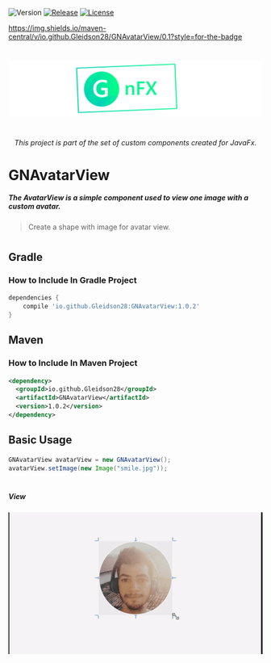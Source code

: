 

![Version](https://img.shields.io/badge/Version-1.0.2-green.svg?style=for-the-badge)
[![Release](https://img.shields.io/badge/Release-v1.0.2--gold-yellow.svg?style=for-the-badge)](https://github.com/Gleidson28/GNAvatarView/releases/tag/1.0)
[![License](https://img.shields.io/github/license/Gleidson28/GNAvatarView.svg?style=for-the-badge)](https://github.com/Gleidson28/GNCarousel/blob/master/LICENSE) 

https://img.shields.io/maven-central/v/io.github.Gleidson28/GNAvatarView/0.1?style=for-the-badge

<h1></h1>

<p align="center">
  <img src="src/logo.png"  />
</p>

<h1></h1>
<h6 align="center"> This project is part of the set of custom components created for JavaFx. </h6>

<h1></h1>

<h1> GNAvatarView </h1>

<h5 > 
  The AvatarView is a simple component used to view one image with a custom avatar.
 
</h5>

 > Create a shape with image for avatar view.

<h1></h1>

## Gradle
### How to Include In Gradle Project

```groovy
dependencies {
    compile 'io.github.Gleidson28:GNAvatarView:1.0.2'
}
```

## Maven
### How to Include In Maven Project
```xml
<dependency>
  <groupId>io.github.Gleidson28</groupId>
  <artifactId>GNAvatarView</artifactId>
  <version>1.0.2</version>
</dependency>
```

## Basic Usage

```java
GNAvatarView avatarView = new GNAvatarView();
avatarView.setImage(new Image("smile.jpg"));
```

<h1></h1>

<h5>View</h5>

<p align="center"><img src="src/main/resources/gif.gif"/></p>
